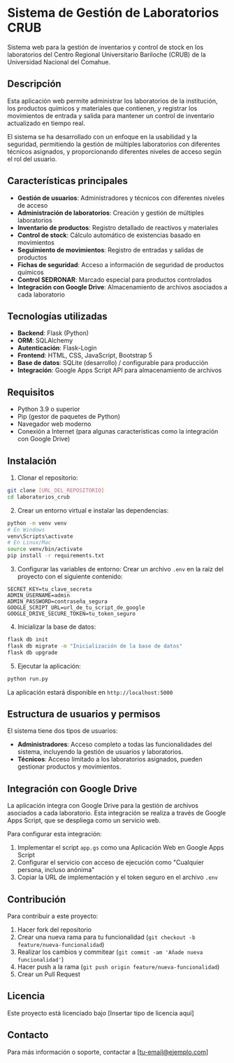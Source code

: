 # Sistema de Gestión de Laboratorios CRUB

Sistema web para la gestión de inventarios y control de stock en los laboratorios del Centro Regional Universitario Bariloche (CRUB) de la Universidad Nacional del Comahue.

## Descripción

Esta aplicación web permite administrar los laboratorios de la institución, los productos químicos y materiales que contienen, y registrar los movimientos de entrada y salida para mantener un control de inventario actualizado en tiempo real.

El sistema se ha desarrollado con un enfoque en la usabilidad y la seguridad, permitiendo la gestión de múltiples laboratorios con diferentes técnicos asignados, y proporcionando diferentes niveles de acceso según el rol del usuario.

## Características principales

- **Gestión de usuarios**: Administradores y técnicos con diferentes niveles de acceso
- **Administración de laboratorios**: Creación y gestión de múltiples laboratorios
- **Inventario de productos**: Registro detallado de reactivos y materiales
- **Control de stock**: Cálculo automático de existencias basado en movimientos
- **Seguimiento de movimientos**: Registro de entradas y salidas de productos
- **Fichas de seguridad**: Acceso a información de seguridad de productos químicos
- **Control SEDRONAR**: Marcado especial para productos controlados
- **Integración con Google Drive**: Almacenamiento de archivos asociados a cada laboratorio

## Tecnologías utilizadas

- **Backend**: Flask (Python)
- **ORM**: SQLAlchemy
- **Autenticación**: Flask-Login
- **Frontend**: HTML, CSS, JavaScript, Bootstrap 5
- **Base de datos**: SQLite (desarrollo) / configurable para producción
- **Integración**: Google Apps Script API para almacenamiento de archivos

## Requisitos

- Python 3.9 o superior
- Pip (gestor de paquetes de Python)
- Navegador web moderno
- Conexión a Internet (para algunas características como la integración con Google Drive)

## Instalación

1. Clonar el repositorio:
```bash
git clone [URL_DEL_REPOSITORIO]
cd laboratorios_crub
```

2. Crear un entorno virtual e instalar las dependencias:
```bash
python -m venv venv
# En Windows
venv\Scripts\activate
# En Linux/Mac
source venv/bin/activate
pip install -r requirements.txt
```

3. Configurar las variables de entorno:
Crear un archivo `.env` en la raíz del proyecto con el siguiente contenido:
```
SECRET_KEY=tu_clave_secreta
ADMIN_USERNAME=admin
ADMIN_PASSWORD=contraseña_segura
GOOGLE_SCRIPT_URL=url_de_tu_script_de_google
GOOGLE_DRIVE_SECURE_TOKEN=tu_token_seguro
```

4. Inicializar la base de datos:
```bash
flask db init
flask db migrate -m "Inicialización de la base de datos"
flask db upgrade
```

5. Ejecutar la aplicación:
```bash
python run.py
```

La aplicación estará disponible en `http://localhost:5000`

## Estructura de usuarios y permisos

El sistema tiene dos tipos de usuarios:

- **Administradores**: Acceso completo a todas las funcionalidades del sistema, incluyendo la gestión de usuarios y laboratorios.
- **Técnicos**: Acceso limitado a los laboratorios asignados, pueden gestionar productos y movimientos.

## Integración con Google Drive

La aplicación integra con Google Drive para la gestión de archivos asociados a cada laboratorio. Esta integración se realiza a través de Google Apps Script, que se despliega como un servicio web.

Para configurar esta integración:

1. Implementar el script `app.gs` como una Aplicación Web en Google Apps Script
2. Configurar el servicio con acceso de ejecución como "Cualquier persona, incluso anónima"
3. Copiar la URL de implementación y el token seguro en el archivo `.env`

## Contribución

Para contribuir a este proyecto:

1. Hacer fork del repositorio
2. Crear una nueva rama para tu funcionalidad (`git checkout -b feature/nueva-funcionalidad`)
3. Realizar los cambios y commitear (`git commit -am 'Añade nueva funcionalidad'`)
4. Hacer push a la rama (`git push origin feature/nueva-funcionalidad`)
5. Crear un Pull Request

## Licencia

Este proyecto está licenciado bajo [Insertar tipo de licencia aquí]

## Contacto

Para más información o soporte, contactar a [tu-email@ejemplo.com]